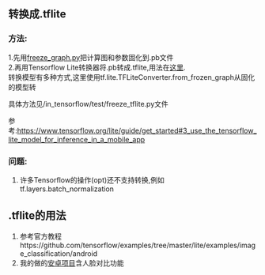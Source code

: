 ## 转换成.tflite
### 方法:
1.先用[freeze_graph.py](https://github.com/tensorflow/tensorflow/blob/master/tensorflow/python/tools/freeze_graph.py)把计算图和参数固化到.pb文件  
2.再用Tensorflow Lite转换器将.pb转成.tflite,用法在[这里](https://github.com/tensorflow/tensorflow/blob/master/tensorflow/lite/g3doc/convert/python_api.md).  
转换模型有多种方式,这里使用tf.lite.TFLiteConverter.from_frozen_graph从固化的模型转     

具体方法见/in_tensorflow/test/freeze_tflite.py文件  
  
参考:https://www.tensorflow.org/lite/guide/get_started#3_use_the_tensorflow_lite_model_for_inference_in_a_mobile_app  
  
### 问题:
1. 许多Tensorflow的操作(opt)还不支持转换,例如tf.layers.batch_normalization
  
  
## .tflite的用法
1. 参考官方教程https://github.com/tensorflow/examples/tree/master/lite/examples/image_classification/android  
2. 我的做的[安卓项目](https://github.com/yemiekai/Vedio_Voice)含人脸对比功能


